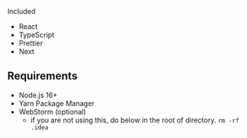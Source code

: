 Included

- React
- TypeScript
- Prettier
- Next

## Requirements

- Node.js 16+
- Yarn Package Manager
- WebStorm (optional)
    - if you are not using this, do below in the root of directory.
      `rm -rf .idea`
